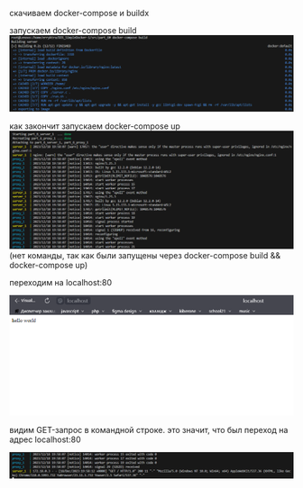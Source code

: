 скачиваем docker-compose и buildx

запускаем docker-compose build
![build](images/docker_compose_build.png)

как закончит запускаем docker-compose up
![up](images/docker_compose_up_result.png)
(нет команды, так как были запущены через docker-compose build && docker-compose up)

переходим на localhost:80

![localhost](images/localhost_hello_world.png)

видим GET-запрос в командной строке. это значит, что был переход на адрес localhost:80

![get](images/get_request_from_laptop.png)